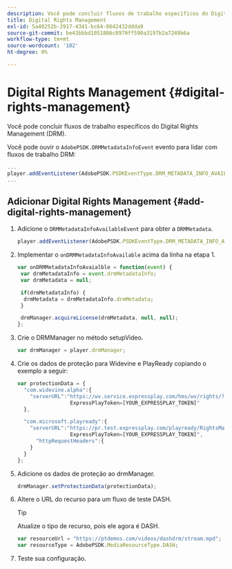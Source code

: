 ```yaml
---
description: Você pode concluir fluxos de trabalho específicos do Digital Rights Management (DRM).
title: Digital Rights Management
exl-id: 5a40252b-2917-4341-bc64-8642432ddda9
source-git-commit: be43bbbd1051886c8979ff590a3197b2a7249b6a
workflow-type: tm+mt
source-wordcount: '102'
ht-degree: 0%

---
```


# Digital Rights Management {#digital-rights-management}

Você pode concluir fluxos de trabalho específicos do Digital Rights Management (DRM).

Você pode ouvir o `AdobePSDK.DRMMetadataInfoEvent` evento para lidar com fluxos de trabalho DRM:

```js
... 
player.addEventListener(AdobePSDK.PSDKEventType.DRM_METADATA_INFO_AVAILABLE, onDRMMetadataInfoAvailable);
...
```

## Adicionar Digital Rights Management {#add-digital-rights-management}

1. Adicione o `DRMMetadataInfoAvailableEvent` para obter a `DRMMetadata`.

   ```js
   player.addEventListener(AdobePSDK.PSDKEventType.DRM_METADATA_INFO_AVAILABLE, onDRMMetadataInfoAvaialble);
   ```

1. Implementar o `onDRMMetadataInfoAvailable` acima da linha na etapa 1.

   ```js
   var onDRMMetadataInfoAvaialble = function(event) { 
    var drmMetadataInfo = event.drmMetadataInfo; 
    var drmMetadata = null; 
   
    if(drmMetadataInfo) { 
     drmMetadata = drmMetadataInfo.drmMetadata; 
    } 
   
    drmManager.acquireLicense(drmMetadata, null, null); 
   };
   ```

1. Crie o DRMManager no método setupVideo.

   ```js
   var drmManager = player.drmManager;
   ```

1. Crie os dados de proteção para Widevine e PlayReady copiando o exemplo a seguir:

   ```js
   var protectionData = { 
     "com.widevine.alpha":{ 
       "serverURL":"https://wv.service.expressplay.com/hms/wv/rights/? 
                    ExpressPlayToken=[YOUR_EXPRESSPLAY_TOKEN]"  
     }, 
   
     "com.microsoft.playready":{ 
       "serverURL":"https://pr.test.expressplay.com/playready/RightsManager.asmx? 
                    ExpressPlayToken=[YOUR_EXPRESSPLAY_TOKEN]", 
         "httpRequestHeaders":{ 
       } 
     } 
   };
   ```

1. Adicione os dados de proteção ao drmManager.

   ```js
   drmManager.setProtectionData(protectionData);
   ```

1. Altere o URL do recurso para um fluxo de teste DASH.

   >[!TIP]
   >
   >Atualize o tipo de recurso, pois ele agora é DASH.

   ```js
   var resourceUrl = "https://ptdemos.com/videos/dashdrm/stream.mpd"; 
   var resourceType = AdobePSDK.MediaResourceType.DASH;
   ```

1. Teste sua configuração.
